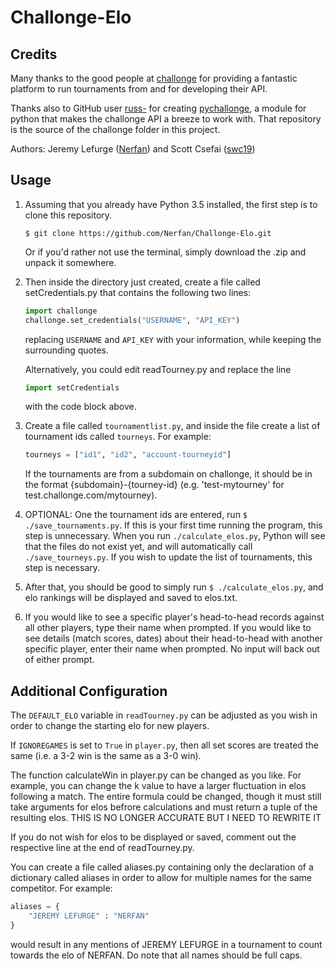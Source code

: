 # Challonge-Elo

## Credits

Many thanks to the good people at [challonge](http://challonge.com) for providing a fantastic platform to run tournaments from and for developing their API.

Thanks also to GitHub user [russ-](https://github.com/russ-) for creating [pychallonge](https://github.com/russ-/pychallonge), a module for python that makes the challonge API a breeze to work with. That repository is the source of the challonge folder in this project.

Authors: Jeremy Lefurge ([Nerfan](https://github.com/Nerfan)) and Scott Csefai ([swc19](https://github.com/swc19))

## Usage

1. Assuming that you already have Python 3.5 installed, the first step is to clone this repository.

   ```
   $ git clone https://github.com/Nerfan/Challonge-Elo.git
   ```

   Or if you'd rather not use the terminal, simply download the .zip and unpack it somewhere.

2. Then inside the directory just created, create a file called setCredentials.py that contains the following two lines:

   ```python
   import challonge
   challonge.set_credentials("USERNAME", "API_KEY")
   ```

   replacing `USERNAME` and `API_KEY` with your information, while keeping the surrounding quotes.

   Alternatively, you could edit readTourney.py and replace the line

   ```python
   import setCredentials
   ```

   with the code block above.

3. Create a file called `tournamentlist.py`, and inside the file create a list of tournament ids called `tourneys`. For example:
   ```python
   tourneys = ["id1", "id2", "account-tourneyid"]
   ```
   If the tournaments are from a subdomain on challonge, it should be in the format {subdomain}-{tourney-id} (e.g. 'test-mytourney' for test.challonge.com/mytourney).


4. OPTIONAL: One the tournament ids are entered, run `$ ./save_tournaments.py`. If this is your first time running the program, this step is unnecessary. When you run `./calculate_elos.py`, Python will see that the files do not exist yet, and will automatically call `./save_tourneys.py`. If you wish to update the list of tournaments, this step is necessary.

5. After that, you should be good to simply run `$ ./calculate_elos.py`, and elo rankings will be displayed and saved to elos.txt.

6. If you would like to see a specific player's head-to-head records against all other players, type their name when prompted. If you would like to see details (match scores, dates) about their head-to-head with another specific player, enter their name when prompted. No input will back out of either prompt.

## Additional Configuration

The `DEFAULT_ELO` variable in `readTourney.py` can be adjusted as you wish in order to change the starting elo for new players.

If `IGNOREGAMES` is set to `True` in `player.py`, then all set scores are treated the same (i.e. a 3-2 win is the same as a 3-0 win).

The function calculateWin in player.py can be changed as you like. For example, you can change the k value to have a larger fluctuation in elos following a match. The entire formula could be changed, though it must still take arguments for elos befrore calculations and must return a tuple of the resulting elos. THIS IS NO LONGER ACCURATE BUT I NEED TO REWRITE IT

If you do not wish for elos to be displayed or saved, comment out the respective line at the end of readTourney.py.

You can create a file called aliases.py containing only the declaration of a dictionary called aliases in order to allow for multiple names for the same competitor. For example:

```python
aliases = {
    "JEREMY LEFURGE" : "NERFAN"
}
```

would result in any mentions of JEREMY LEFURGE in a tournament to count towards the elo of NERFAN. Do note that all names should be full caps.
